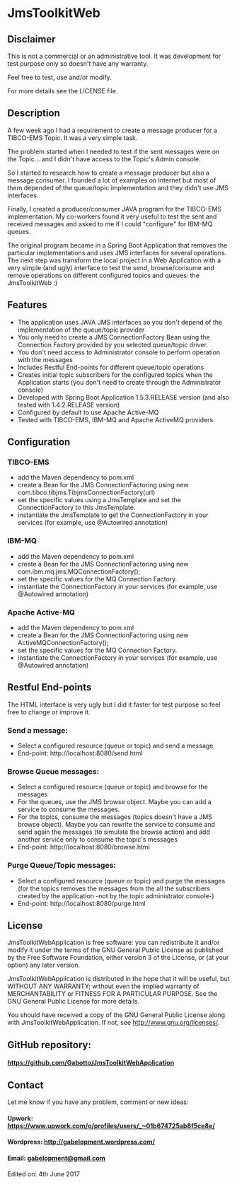 # JmsToolkitWeb #
## Disclaimer ##
This is not a commercial or an administrative tool. It was development for test purpose only so doesn't have any warranty.

Feel free to test, use and/or modify.

For more details see the LICENSE file.

## Description ##
A few week ago I had a requirement to create a message producer for a TIBCO-EMS Topic. It was a very simple task.

The problem started when I needed to test if the sent messages were on the Topic... and I didn't have access to the Topic's Admin console.

So I started to research how to create a message producer but also a message consumer. I founded a lot of examples on Internet but most of them depended of the queue/topic implementation and they didn't use JMS interfaces.

Finally, I created a producer/consumer JAVA program for the TIBCO-EMS implementation.
My co-workers found it very useful to test the sent and received messages and asked to me if I could "configure" for IBM-MQ queues.

The original program became in a Spring Boot Application that removes the particular implementations and uses JMS interfaces for several operations.
The next step was transform the local project in a Web Application with a very simple (and ugly) interface to test the send, browse/consume and remove operations on different configured topics and queues: the JmsToolkitWeb :)
 
## Features ##
* The application uses JAVA JMS interfaces so you don't depend of the implementation of the queue/topic provider
* You only need to create a JMS ConnectionFactory Bean using the Connection Factory provided by you selected queue/topic driver.
* You don't need access to Administrator console to perform operation with the messages
* Includes Restful End-points for different queue/topic operations
* Creates initial topic subscribers for the configured topics when the Application starts (you don't need to create through the Administrator console)
* Developed with Spring Boot Application 1.5.3.RELEASE version (and also tested with 1.4.2.RELEASE version)
* Configured by default to use Apache Active-MQ
* Tested with TIBCO-EMS, IBM-MQ and Apache ActiveMQ providers.

## Configuration ##
### TIBCO-EMS ###
* add the Maven dependency to pom.xml
* create a Bean for the JMS ConnectionFactoring using new com.tibco.tibjms.TibjmsConnectionFactory(url)
* set the specific values using a JmsTemplate and set the ConnectionFactory to this JmsTemplate.
* instantiate the JmsTemplate to get the ConnectionFactory in your services (for example, use @Autowired annotation) 
### IBM-MQ ###
* add the Maven dependency to pom.xml
* create a Bean for the JMS ConnectionFactoring using new com.ibm.mq.jms.MQConnectionFactory();
* set the specific values for the MQ Connection Factory.
* instantiate the ConnectionFactory in your services (for example, use @Autowired annotation)
### Apache Active-MQ ###
* add the Maven dependency to pom.xml
* create a Bean for the JMS ConnectionFactoring using new ActiveMQConnectionFactory();
* set the specific values for the MQ Connection Factory.
* instantiate the ConnectionFactory in your services (for example, use @Autowired annotation)

## Restful End-points ##
The HTML interface is very ugly but I did it faster for test purpose so feel free to change or improve it.
### Send a message: ###
* Select a configured resource (queue or topic) and send a message
* End-point: http://localhost:8080/send.html
### Browse Queue messages:  ###
* Select a configured resource (queue or topic) and browse for the messages
* For the queues, use the JMS browse object. Maybe you can add a service to consume the messages.
* For the topics, consume the messages (topics doesn't have a JMS browse object). Maybe you can rewrite the service to consume and send again the messages (to simulate the browse action) and add another service only to consume the topic's messages 
* End-point: http://localhost:8080/browse.html
### Purge Queue/Topic messages: ###
* Select a configured resource (queue or topic) and purge the messages (for the topics removes the messages from the all the subscribers created by the application -not by the topic administrator console-)
* End-point: http://localhost:8080/purge.html

## License ##

JmsToolkitWebApplication is free software: you can redistribute it and/or modify it under the terms of the GNU General Public License as published by the Free Software Foundation, either version 3 of the License, or (at your option) any later version.

JmsToolkitWebApplication is distributed in the hope that it will be useful, but WITHOUT ANY WARRANTY; without even the implied warranty of
MERCHANTABILITY or FITNESS FOR A PARTICULAR PURPOSE.  See the GNU General Public License for more details.

You should have received a copy of the GNU General Public License along with JmsToolkitWebApplication.  If not, see <http://www.gnu.org/licenses/>.

## GitHub repository: ##
#### https://github.com/Gabotto/JmsToolkitWebApplication ####
## Contact ##
Let me know if you have any problem, comment or new ideas:
#### Upwork: https://www.upwork.com/o/profiles/users/_~01b674725ab8f5ce8e/ ####
#### Wordpress: http://gabelopment.wordpress.com/ ####
#### Email: gabelopment@gmail.com ####

Edited on: 4th June 2017
 
